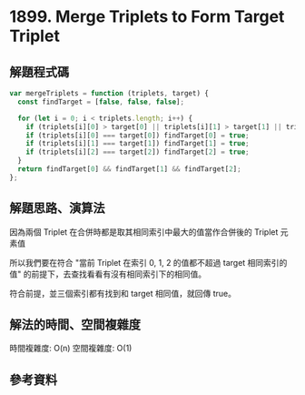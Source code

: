 # 1899. Merge Triplets to Form Target Triplet

## 解題程式碼

```javascript
var mergeTriplets = function (triplets, target) {
  const findTarget = [false, false, false];

  for (let i = 0; i < triplets.length; i++) {
    if (triplets[i][0] > target[0] || triplets[i][1] > target[1] || triplets[i][2] > target[2]) continue;
    if (triplets[i][0] === target[0]) findTarget[0] = true;
    if (triplets[i][1] === target[1]) findTarget[1] = true;
    if (triplets[i][2] === target[2]) findTarget[2] = true;
  }
  return findTarget[0] && findTarget[1] && findTarget[2];
};
```

## 解題思路、演算法

因為兩個 Triplet 在合併時都是取其相同索引中最大的值當作合併後的 Triplet 元素值

所以我們要在符合 "當前 Triplet 在索引 0, 1, 2 的值都不超過 target 相同索引的值" 的前提下，去查找看看有沒有相同索引下的相同值。

符合前提，並三個索引都有找到和 target 相同值，就回傳 true。

## 解法的時間、空間複雜度

時間複雜度: O(n)
空間複雜度: O(1)

## 參考資料
